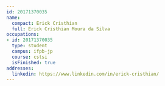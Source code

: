 ```yaml
---
id: 20171370035
name:
  compact: Erick Cristhian
  full: Erick Cristhian Moura da Silva
occupations:
- id: 20171370035
  type: student
  campus: ifpb-jp
  course: cstsi
  isFinished: true
addresses:
  linkedin: https://www.linkedin.com/in/erick-cristhian/
---
```

